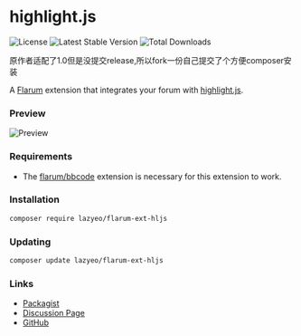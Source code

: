 # highlight.js

![License](https://img.shields.io/badge/license-MIT-blue.svg) ![Latest Stable Version](https://img.shields.io/packagist/v/therealsujitk/flarum-ext-hljs.svg) ![Total Downloads](https://img.shields.io/packagist/dt/therealsujitk/flarum-ext-hljs.svg)

原作者适配了1.0但是没提交release,所以fork一份自己提交了个方便composer安装

A [Flarum](http://flarum.org) extension that integrates your forum with [highlight.js](https://highlightjs.org).

### Preview

![Preview](https://i.imgur.com/GqV7PT9.png)

### Requirements

- The [flarum/bbcode](https://github.com/flarum/bbcode/) extension is necessary for this extension to work.

### Installation

```sh
composer require lazyeo/flarum-ext-hljs
```

### Updating

```sh
composer update lazyeo/flarum-ext-hljs
```

### Links

- [Packagist](https://packagist.org/packages/therealsujitk/flarum-ext-hljs)
- [Discussion Page](https://discuss.flarum.org/d/23229)
- [GitHub](https://github.com/therealsujitk/flarum-ext-hljs)
